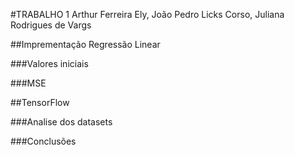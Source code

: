 #TRABALHO 1 
Arthur Ferreira Ely, João Pedro Licks Corso, Juliana Rodrigues de Vargs

##Imprementação Regressão Linear

###Valores iniciais

###MSE


##TensorFlow

###Analise dos datasets

###Conclusões 
